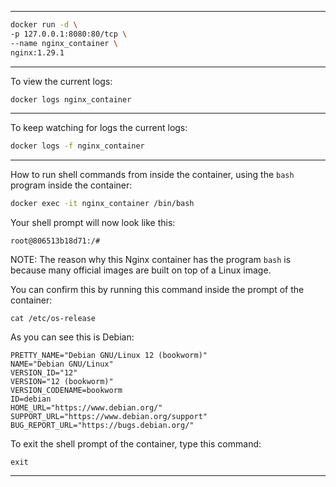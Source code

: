 
_______________________________________________________________________________
```sh
docker run -d \
-p 127.0.0.1:8080:80/tcp \
--name nginx_container \
nginx:1.29.1
```

_______________________________________________________________________________

To view the current logs:
```sh
docker logs nginx_container
```
_______________________________________________________________________________

To keep watching for logs the current logs:
```sh
docker logs -f nginx_container
```

_______________________________________________________________________________

How to run shell commands from inside the container, 
using the `bash` program inside the container:
```sh
docker exec -it nginx_container /bin/bash
```

Your shell prompt will now look like this:
```
root@806513b18d71:/#
```

NOTE: The reason why this Nginx container has the program `bash` 
is because many official images are built on top of a Linux image.

You can confirm this by running this command inside the prompt 
of the container:
```
cat /etc/os-release
```

As you can see this is Debian:
```
PRETTY_NAME="Debian GNU/Linux 12 (bookworm)"
NAME="Debian GNU/Linux"
VERSION_ID="12"
VERSION="12 (bookworm)"
VERSION_CODENAME=bookworm
ID=debian
HOME_URL="https://www.debian.org/"
SUPPORT_URL="https://www.debian.org/support"
BUG_REPORT_URL="https://bugs.debian.org/"
```

To exit the shell prompt of the container, type this command:
```
exit
```
___________________________________________________________________________
